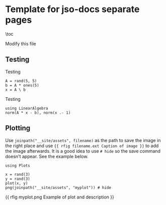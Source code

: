 <!--This file was generated, do not modify it.-->
# Template for jso-docs separate pages

\toc

Modify this file

## Testing

Testing

```julia:ex1
A = rand(5, 5)
b = A * ones(5)
x = A \ b
```

Testing

```julia:ex2
using LinearAlgebra
norm(A * x - b), norm(x .- 1)
```

## Plotting

Use `joinpath("__site/assets", filename)` as the path to save the image in the right place and use `{{ rfig filename.ext Caption of image }}` to add the image afterwards.
It is a good idea to use `# hide` so the save command doesn't appear. See the example below.

```julia:ex3
using Plots

x = rand(3)
y = rand(3)
plot(x, y)
png(joinpath("__site/assets", "myplot")) # hide
```

{{ rfig myplot.png Example of plot and description }}

